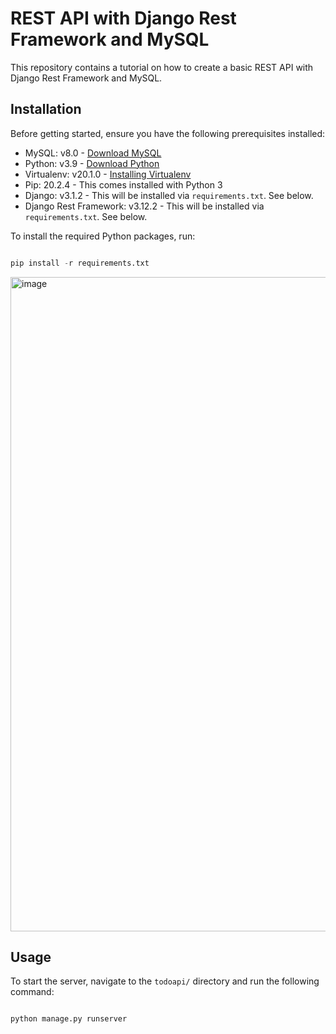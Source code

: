 # REST API with Django Rest Framework and MySQL

This repository contains a tutorial on how to create a basic REST API with Django Rest Framework and MySQL.

## Installation

Before getting started, ensure you have the following prerequisites installed:

- MySQL: v8.0 - [Download MySQL](https://dev.mysql.com/downloads/mysql/)
- Python: v3.9 - [Download Python](https://www.python.org/downloads/)
- Virtualenv: v20.1.0 - [Installing Virtualenv](https://packaging.python.org/guides/installing-using-pip-and-virtual-environments/#creating-a-virtual-environment)
- Pip: 20.2.4 - This comes installed with Python 3
- Django: v3.1.2 - This will be installed via `requirements.txt`. See below.
- Django Rest Framework: v3.12.2 - This will be installed via `requirements.txt`. See below.

To install the required Python packages, run:

```python

pip install -r requirements.txt

```

<img width="1047" alt="image" src="https://github.com/sachnaror/ToDo_APIs/assets/9551754/57f16249-775c-423a-aabc-d0d217522d62">


## Usage

To start the server, navigate to the `todoapi/` directory and run the following command:

```python

python manage.py runserver

```
